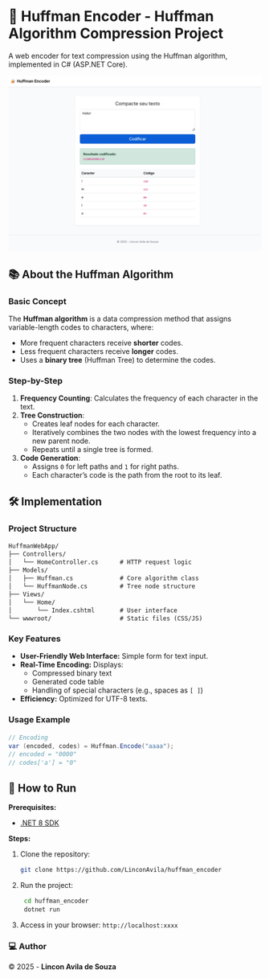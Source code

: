 # 🔐 Huffman Encoder - Huffman Algorithm Compression Project

A web encoder for text compression using the Huffman algorithm, implemented in C# (ASP.NET Core).

![Interface Screenshot](https://github.com/LinconAvila/huffman_encoder/blob/main/interface_screenshot/interface.png)

## 📚 About the Huffman Algorithm

### Basic Concept
The **Huffman algorithm** is a data compression method that assigns variable-length codes to characters, where:
- More frequent characters receive **shorter** codes.
- Less frequent characters receive **longer** codes.
- Uses a **binary tree** (Huffman Tree) to determine the codes.

### Step-by-Step
1. **Frequency Counting**: Calculates the frequency of each character in the text.
2. **Tree Construction**:
   - Creates leaf nodes for each character.
   - Iteratively combines the two nodes with the lowest frequency into a new parent node.
   - Repeats until a single tree is formed.
3. **Code Generation**:
   - Assigns `0` for left paths and `1` for right paths.
   - Each character’s code is the path from the root to its leaf.

## 🛠 Implementation

### Project Structure
```plaintext
HuffmanWebApp/
├── Controllers/
│   └── HomeController.cs      # HTTP request logic
├── Models/
│   ├── Huffman.cs             # Core algorithm class
│   └── HuffmanNode.cs         # Tree node structure
├── Views/
│   └── Home/
│       └── Index.cshtml       # User interface
└── wwwroot/                   # Static files (CSS/JS)
```

### Key Features

- **User-Friendly Web Interface:** Simple form for text input.
- **Real-Time Encoding:** Displays:
  - Compressed binary text
  - Generated code table
  - Handling of special characters (e.g., spaces as `[ ]`)
- **Efficiency:** Optimized for UTF-8 texts.

### Usage Example

```csharp
// Encoding
var (encoded, codes) = Huffman.Encode("aaaa");
// encoded = "0000"
// codes['a'] = "0"
```

## 🚀 How to Run

**Prerequisites:**

- [.NET 8 SDK](https://dotnet.microsoft.com/en-us/download/dotnet/8.0)

**Steps:**

1. Clone the repository:

   ```bash
   git clone https://github.com/LinconAvila/huffman_encoder
   ```

2. Run the project:


   ```bash
    cd huffman_encoder
    dotnet run
   ```
3. Access in your browser: ```http://localhost:xxxx```


### 💻 Author

© 2025 - **Lincon Avila de Souza**

